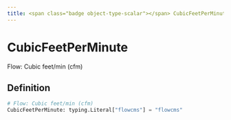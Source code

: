 ```yaml
---
title: <span class="badge object-type-scalar"></span> CubicFeetPerMinute
---
```

# <span class="badge object-type-scalar"></span> CubicFeetPerMinute

Flow: Cubic feet/min (cfm)

## Definition

```python
# Flow: Cubic feet/min (cfm)
CubicFeetPerMinute: typing.Literal["flowcms"] = "flowcms"
```

